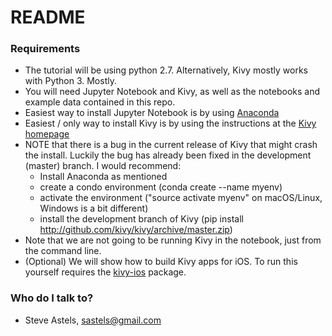 # README #

### Requirements ###

* The tutorial will be using python 2.7. Alternatively, Kivy mostly works with Python 3. Mostly.
* You will need Jupyter Notebook and Kivy, as well as the notebooks and example data contained in this repo.
* Easiest way to install Jupyter Notebook is by using [Anaconda](https://www.anaconda.com/download/)
* Easiest / only way to install Kivy is by using the instructions at the [Kivy homepage](https://kivy.org/#download)
* NOTE that there is a bug in the current release of Kivy that might crash the install. Luckily the bug has already been fixed in the development (master) branch. I would recommend:
  * Install Anaconda as mentioned
  * create a condo environment (conda create --name myenv)
  * activate the environment ("source activate myenv" on macOS/Linux, Windows is a bit different)
  * install the development branch of Kivy (pip install http://github.com/kivy/kivy/archive/master.zip)
* Note that we are not going to be running Kivy in the notebook, just from the command line.
* (Optional) We will show how to build Kivy apps for iOS. To run this yourself requires the [kivy-ios](https://github.com/kivy/kivy-ios) package.


### Who do I talk to? ###

* Steve Astels, sastels@gmail.com
